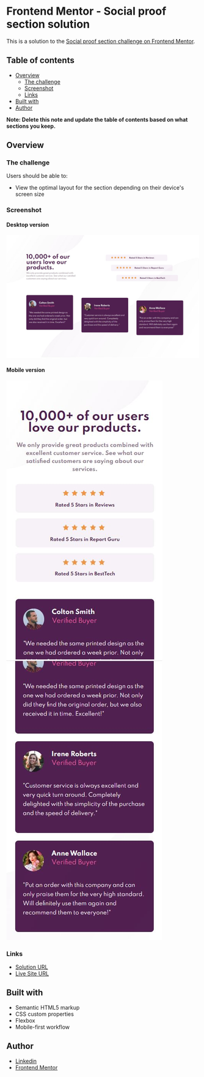 # Frontend Mentor - Social proof section solution

This is a solution to the [Social proof section challenge on Frontend Mentor](https://www.frontendmentor.io/challenges/social-proof-section-6e0qTv_bA). 

## Table of contents

- [Overview](#overview)
  - [The challenge](#the-challenge)
  - [Screenshot](#screenshot)
  - [Links](#links)
- [Built with](#built-with)
- [Author](#author)

**Note: Delete this note and update the table of contents based on what sections you keep.**

## Overview

### The challenge

Users should be able to:

- View the optimal layout for the section depending on their device's screen size

### Screenshot

#### Desktop version
![desktop version screenshot](/images/desktop-screenshot.JPG) 

#### Mobile version
![mobile version screenshot](/images/mobile-screenshot1.JPG)
![mobile version screenshot](/images/mobile-screenshot2.JPG)

### Links

- [Solution URL](https://www.frontendmentor.io/solutions/social-proof-section-solution-SWnRLDuQk)
- [Live Site URL](https://gchiquetto.github.io/Social-Proof-Section/)

## Built with

- Semantic HTML5 markup
- CSS custom properties
- Flexbox
- Mobile-first workflow

## Author

- [Linkedin](https://www.linkedin.com/in/gabriela-chiquetto-b6917533/)
- [Frontend Mentor](https://www.frontendmentor.io/profile/gchiquetto)

